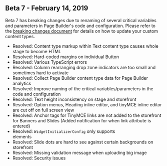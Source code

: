 ## Beta 7 - February 14, 2019

Beta 7 has breaking changes due to renaming of several critical variables and parameters in Page Builder's code and configuration. Please refer to the [breaking changes document](https://devdocs.magedevteam.com/ds_pagebuilder/page-builder/breaking-changes.html) for details on how to update your custom content types.

- Resolved: Content type markup within Text content type causes whole stage to become HTML <!--MC-13917-->
- Resolved: Hard-coded margins on individual Button <!--MC-13925-->
- Resolved: Various TypeScript errors <!--MC-10833-->
- Resolved: Column rearranging drop zone indicators are too small and sometimes hard to activate <!--MC-4262-->
- Resolved: Collect Page Builder content type data for Page Builder analytics <!--MC-1426-->
- Resolved: Improve naming of the critical variables/parameters in the code and configuration <!--MC-5810-->
- Resolved: Text height inconsistency on stage and storefront <!--MC-4254-->
- Resolved: Option menus, Heading inline editor, and tinyMCE inline editor are cut off on full screen view <!--MC-5383-->
- Resolved: Anchor tags for TinyMCE links are not added to the storefront for Banners and Slides (Added notification for when link attribute is entered) <!--MC-5386-->
- Resolved: `WidgetInitializerConfig` only supports <div /> elements <!--MC-13770-->
- Resolved: Slide dots are hard to see against certain backgrounds on storefront <!--MC-5701-->
- Resolved: Missing validation message when uploading big image <!--MC-5184-->
- Resolved: Security issues <!--MC-10871, MC-13922-->